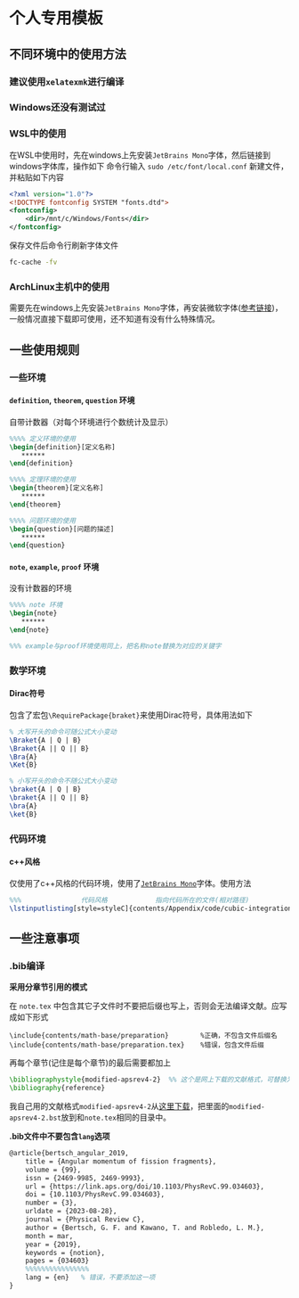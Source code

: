 # 个人专用模板

## 不同环境中的使用方法

### 建议使用`xelatexmk`进行编译

### Windows还没有测试过

### WSL中的使用

在WSL中使用时，先在windows上先安装`JetBrains Mono`字体，然后链接到windows字体库，操作如下
命令行输入 `sudo /etc/font/local.conf` 新建文件，并粘贴如下内容

```xml
<?xml version="1.0"?>
<!DOCTYPE fontconfig SYSTEM "fonts.dtd">
<fontconfig>
    <dir>/mnt/c/Windows/Fonts</dir>
</fontconfig>
```

保存文件后命令行刷新字体文件

```bash
fc-cache -fv
```

### ArchLinux主机中的使用

需要先在windows上先安装`JetBrains Mono`字体，再安装微软字体([参考链接](https://arch-linux.osrc.com/advanced/optional-cfg-1.html#%E5%AE%89%E8%A3%85-windows-%E5%AD%97%E4%BD%93))，一般情况直接下载即可使用，还不知道有没有什么特殊情况。

## 一些使用规则

### 一些环境

#### `definition`, `theorem`, `question` 环境

自带计数器（对每个环境进行个数统计及显示）

```tex
%%%% 定义环境的使用
\begin{definition}[定义名称]
   ******
\end{definition}

%%%% 定理环境的使用
\begin{theorem}[定义名称]
   ******
\end{theorem}

%%%% 问题环境的使用
\begin{question}[问题的描述]
   ******
\end{question}
```

#### `note`, `example`, `proof` 环境

没有计数器的环境

```tex
%%%% note 环境
\begin{note}
   ******
\end{note}

%%% example与proof环境使用同上，把名称note替换为对应的关键字
```

### 数学环境

#### Dirac符号

包含了宏包`\RequirePackage{braket}`来使用Dirac符号，具体用法如下

```tex
% 大写开头的命令可随公式大小变动
\Braket{A | Q | B}
\Braket{A || Q || B}
\Bra{A}
\Ket{B}

% 小写开头的命令不随公式大小变动
\braket{A | Q | B}
\braket{A || Q || B}
\bra{A}
\ket{B}
```

### 代码环境

#### c++风格

仅使用了c++风格的代码环境，使用了[`JetBrains Mono`](https://www.jetbrains.com/lp/mono/)字体。使用方法

```tex
%%%               代码风格            指向代码所在的文件(相对路径)
\lstinputlisting[style=styleC]{contents/Appendix/code/cubic-integration.cpp}
```

## 一些注意事项

### .bib编译

**采用分章节引用的模式**

在 `note.tex` 中包含其它子文件时不要把后缀也写上，否则会无法编译文献。应写成如下形式

```
\include{contents/math-base/preparation}    	%正确，不包含文件后缀名
\include{contents/math-base/preparation.tex}	%错误，包含文件后缀
```

再每个章节(记住是每个章节)的最后需要都加上

```tex
\bibliographystyle{modified-apsrev4-2}  %% 这个是网上下载的文献格式，可替换为其它，我把里面的标题从灰色改到了黑色
\bibliography{reference}
```

我自己用的文献格式`modified-apsrev4-2`从[这里下载](https://github.com/fbuessen/revtex-bst-modified/tree/master)，把里面的`modified-apsrev4-2.bst`放到和`note.tex`相同的目录中。

**.bib文件中不要包含`lang`选项**

```tex
@article{bertsch_angular_2019,
	title = {Angular momentum of fission fragments},
	volume = {99},
	issn = {2469-9985, 2469-9993},
	url = {https://link.aps.org/doi/10.1103/PhysRevC.99.034603},
	doi = {10.1103/PhysRevC.99.034603},
	number = {3},
	urldate = {2023-08-28},
	journal = {Physical Review C},
	author = {Bertsch, G. F. and Kawano, T. and Robledo, L. M.},
	month = mar,
	year = {2019},
	keywords = {notion},
	pages = {034603}
	%%%%%%%%%%%%%%%%
	lang = {en}   % 错误，不要添加这一项
}
```
